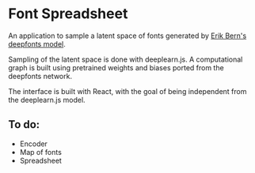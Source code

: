 # Font Spreadsheet
An application to sample a latent space of fonts generated by [Erik Bern's deepfonts model](https://erikbern.com/2016/01/21/analyzing-50k-fonts-using-deep-neural-networks.html).

Sampling of the latent space is done with deeplearn.js. A computational graph is built using pretrained weights and biases ported from the deepfonts network.

The interface is built with React, with the goal of being independent from the deeplearn.js model.

## To do:
- Encoder
- Map of fonts
- Spreadsheet
